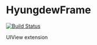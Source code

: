 # HyungdewFrame

[![Build Status](https://travis-ci.org/iamdew/HyungdewFrame.svg?branch=master)](https://travis-ci.org/iamdew/HyungdewFrame)

UIView extension
